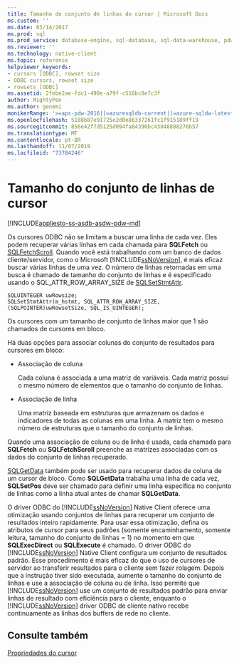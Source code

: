 ```yaml
---
title: Tamanho do conjunto de linhas do cursor | Microsoft Docs
ms.custom: ''
ms.date: 03/14/2017
ms.prod: sql
ms.prod_service: database-engine, sql-database, sql-data-warehouse, pdw
ms.reviewer: ''
ms.technology: native-client
ms.topic: reference
helpviewer_keywords:
- cursors [ODBC], rowset size
- ODBC cursors, rowset size
- rowsets [ODBC]
ms.assetid: 2febe2ae-fdc1-490e-a79f-c516bc8e7c3f
author: MightyPen
ms.author: genemi
monikerRange: '>=aps-pdw-2016||=azuresqldb-current||=azure-sqldw-latest||>=sql-server-2016||=sqlallproducts-allversions||>=sql-server-linux-2017||=azuresqldb-mi-current'
ms.openlocfilehash: 5188b87e91725e2d0e86337261fc1f915189ff19
ms.sourcegitcommit: 856e42f7d5125d094fa84390bc43048808276b57
ms.translationtype: MT
ms.contentlocale: pt-BR
ms.lasthandoff: 11/07/2019
ms.locfileid: "73784246"
---
```

# <a name="cursor-rowset-size"></a>Tamanho do conjunto de linhas de cursor
[!INCLUDE[appliesto-ss-asdb-asdw-pdw-md](../../../includes/appliesto-ss-asdb-asdw-pdw-md.md)]

  Os cursores ODBC não se limitam a buscar uma linha de cada vez. Eles podem recuperar várias linhas em cada chamada para **SQLFetch** ou [SQLFetchScroll](../../../relational-databases/native-client-odbc-api/sqlfetchscroll.md). Quando você está trabalhando com um banco de dados cliente/servidor, como o Microsoft [!INCLUDE[ssNoVersion](../../../includes/ssnoversion-md.md)], é mais eficaz buscar várias linhas de uma vez. O número de linhas retornadas em uma busca é chamado de tamanho do conjunto de linhas e é especificado usando o SQL_ATTR_ROW_ARRAY_SIZE de [SQLSetStmtAttr](../../../relational-databases/native-client-odbc-api/sqlsetstmtattr.md).  
  
```  
SQLUINTEGER uwRowsize;  
SQLSetStmtAttr(m_hstmt, SQL_ATTR_ROW_ARRAY_SIZE, (SQLPOINTER)uwRowsetSize, SQL_IS_UINTEGER);  
```  
  
 Os cursores com um tamanho de conjunto de linhas maior que 1 são chamados de cursores em bloco.  
  
 Há duas opções para associar colunas do conjunto de resultados para cursores em bloco:  
  
-   Associação de coluna  
  
     Cada coluna é associada a uma matriz de variáveis. Cada matriz possui o mesmo número de elementos que o tamanho do conjunto de linhas.  
  
-   Associação de linha  
  
     Uma matriz baseada em estruturas que armazenam os dados e indicadores de todas as colunas em uma linha. A matriz tem o mesmo número de estruturas que o tamanho do conjunto de linhas.  
  
 Quando uma associação de coluna ou de linha é usada, cada chamada para **SQLFetch** ou **SQLFetchScroll** preenche as matrizes associadas com os dados do conjunto de linhas recuperado.  
  
 [SQLGetData](../../../relational-databases/native-client-odbc-api/sqlgetdata.md) também pode ser usado para recuperar dados de coluna de um cursor de bloco. Como **SQLGetData** trabalha uma linha de cada vez, **SQLSetPos** deve ser chamado para definir uma linha específica no conjunto de linhas como a linha atual antes de chamar **SQLGetData**.  
  
 O driver ODBC do [!INCLUDE[ssNoVersion](../../../includes/ssnoversion-md.md)] Native Client oferece uma otimização usando conjuntos de linhas para recuperar um conjunto de resultados inteiro rapidamente. Para usar essa otimização, defina os atributos de cursor para seus padrões (somente encaminhamento, somente leitura, tamanho do conjunto de linhas = 1) no momento em que **SQLExecDirect** ou **SQLExecute** é chamado. O driver ODBC do [!INCLUDE[ssNoVersion](../../../includes/ssnoversion-md.md)] Native Client configura um conjunto de resultados padrão. Esse procedimento é mais eficaz do que o uso de cursores de servidor ao transferir resultados para o cliente sem fazer rolagem. Depois que a instrução tiver sido executada, aumente o tamanho do conjunto de linhas e use a associação de coluna ou de linha. Isso permite que [!INCLUDE[ssNoVersion](../../../includes/ssnoversion-md.md)] use um conjunto de resultados padrão para enviar linhas de resultado com eficiência para o cliente, enquanto o [!INCLUDE[ssNoVersion](../../../includes/ssnoversion-md.md)] driver ODBC de cliente nativo recebe continuamente as linhas dos buffers de rede no cliente.  
  
## <a name="see-also"></a>Consulte também  
 [Propriedades do cursor](../../../relational-databases/native-client-odbc-cursors/properties/cursor-properties.md)  
  
  
